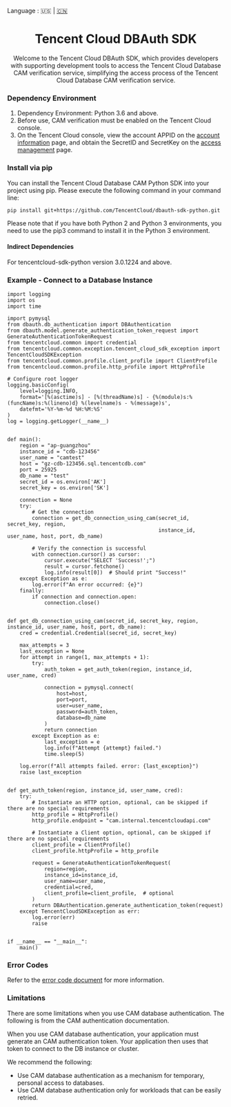 Language : 🇺🇸 | [🇨🇳](./README.zh-CN.md)
<h1 align="center">Tencent Cloud DBAuth SDK</h1>
<div align="center">
Welcome to the Tencent Cloud DBAuth SDK, which provides developers with supporting development tools to access the Tencent Cloud Database CAM verification service, simplifying the access process of the Tencent Cloud Database CAM verification service.
</div>

### Dependency Environment

1. Dependency Environment: Python 3.6 and above.
2. Before use, CAM verification must be enabled on the Tencent Cloud console.
3. On the Tencent Cloud console, view the account APPID on
   the [account information](https://console.cloud.tencent.com/developer) page, and obtain the SecretID and SecretKey on
   the [access management](https://console.cloud.tencent.com/cam/capi) page.

### Install via pip

You can install the Tencent Cloud Database CAM Python SDK into your project using pip.
Please execute the following command in your command line:

```bash
pip install git+https://github.com/TencentCloud/dbauth-sdk-python.git
```

Please note that if you have both Python 2 and Python 3 environments, you need to use the pip3 command to install it in
the Python 3 environment.

#### Indirect Dependencies

For tencentcloud-sdk-python version 3.0.1224 and above.

### Example - Connect to a Database Instance

```
import logging
import os
import time

import pymysql
from dbauth.db_authentication import DBAuthentication
from dbauth.model.generate_authentication_token_request import GenerateAuthenticationTokenRequest
from tencentcloud.common import credential
from tencentcloud.common.exception.tencent_cloud_sdk_exception import TencentCloudSDKException
from tencentcloud.common.profile.client_profile import ClientProfile
from tencentcloud.common.profile.http_profile import HttpProfile

# Configure root logger
logging.basicConfig(
    level=logging.INFO,
    format='[%(asctime)s] - [%(threadName)s] - {%(module)s:%(funcName)s:%(lineno)d} %(levelname)s - %(message)s',
    datefmt='%Y-%m-%d %H:%M:%S'
)
log = logging.getLogger(__name__)


def main():
    region = "ap-guangzhou"
    instance_id = "cdb-123456"
    user_name = "camtest"
    host = "gz-cdb-123456.sql.tencentcdb.com"
    port = 25925
    db_name = "test"
    secret_id = os.environ['AK']
    secret_key = os.environ['SK']

    connection = None
    try:
        # Get the connection
        connection = get_db_connection_using_cam(secret_id, secret_key, region,
                                                 instance_id, user_name, host, port, db_name)

        # Verify the connection is successful
        with connection.cursor() as cursor:
            cursor.execute("SELECT 'Success!';")
            result = cursor.fetchone()
            log.info(result[0])  # Should print "Success!"
    except Exception as e:
        log.error(f"An error occurred: {e}")
    finally:
        if connection and connection.open:
            connection.close()


def get_db_connection_using_cam(secret_id, secret_key, region, instance_id, user_name, host, port, db_name):
    cred = credential.Credential(secret_id, secret_key)

    max_attempts = 3
    last_exception = None
    for attempt in range(1, max_attempts + 1):
        try:
            auth_token = get_auth_token(region, instance_id, user_name, cred)

            connection = pymysql.connect(
                host=host,
                port=port,
                user=user_name,
                password=auth_token,
                database=db_name
            )
            return connection
        except Exception as e:
            last_exception = e
            log.info(f"Attempt {attempt} failed.")
            time.sleep(5)

    log.error(f"All attempts failed. error: {last_exception}")
    raise last_exception


def get_auth_token(region, instance_id, user_name, cred):
    try:
        # Instantiate an HTTP option, optional, can be skipped if there are no special requirements
        http_profile = HttpProfile()
        http_profile.endpoint = "cam.internal.tencentcloudapi.com"

        # Instantiate a Client option, optional, can be skipped if there are no special requirements
        client_profile = ClientProfile()
        client_profile.httpProfile = http_profile

        request = GenerateAuthenticationTokenRequest(
            region=region,
            instance_id=instance_id,
            user_name=user_name,
            credential=cred,
            client_profile=client_profile,  # optional
        )
        return DBAuthentication.generate_authentication_token(request)
    except TencentCloudSDKException as err:
        log.error(err)
        raise


if __name__ == "__main__":
    main()

```

### Error Codes

Refer to the [error code document](https://cloud.tencent.com/document/product/598/33168) for more information.

### Limitations

There are some limitations when you use CAM database authentication. The following is from the CAM authentication
documentation.

When you use CAM database authentication, your application must generate an CAM authentication token. Your application
then uses that token to connect to the DB instance or cluster.

We recommend the following:

* Use CAM database authentication as a mechanism for temporary, personal access to databases.
* Use CAM database authentication only for workloads that can be easily retried.